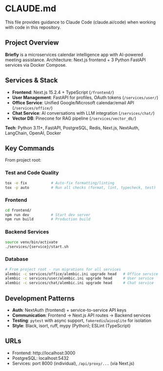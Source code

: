# CLAUDE.md

This file provides guidance to Claude Code (claude.ai/code) when working with code in this repository.

## Project Overview

**Briefly** is a microservices calendar intelligence app with AI-powered meeting assistance. Architecture: Next.js frontend + 3 Python FastAPI services via Docker Compose.

## Services & Stack
- **Frontend**: Next.js 15.2.4 + TypeScript (`/frontend/`)
- **User Management**: FastAPI for profiles, OAuth tokens (`/services/user/`)
- **Office Service**: Unified Google/Microsoft calendar/email API (`/services/office/`)
- **Chat Service**: AI conversations with LLM integration (`/services/chat/`)
- **Vector DB**: Pinecone for RAG pipeline (`/services/vector_db/`)

**Tech**: Python 3.11+, FastAPI, PostgreSQL, Redis, Next.js, NextAuth, LangChain, OpenAI, Docker

## Key Commands
From project root:

### Test and Code Quality
```bash
tox -e fix           # Auto-fix formatting/linting
tox -p auto          # Run all checks (format, lint, typecheck, test)
```

### Frontend
```bash
cd frontend/
npm run dev          # Start dev server
npm run build        # Production build
```

### Backend Services
```bash
source venv/bin/activate
./services/{service}/start.sh
```

### Database
```bash
# From project root - run migrations for all services
alembic -c services/office/alembic.ini upgrade head   # Office service
alembic -c services/user/alembic.ini upgrade head     # User service  
alembic -c services/chat/alembic.ini upgrade head     # Chat service
```

## Development Patterns

- **Auth**: NextAuth (frontend) + service-to-service API keys
- **Communication**: Frontend → Next.js API routes → Backend services
- **Testing**: `pytest` with async support, `fakeredis`/`aiosqlite` for isolation
- **Style**: Black, isort, ruff, mypy (Python); ESLint (TypeScript)

## URLs
- Frontend: http://localhost:3000
- PostgreSQL: localhost:5432
- Services: port 8000 (individual), `/api/proxy/...` (via Next.js)